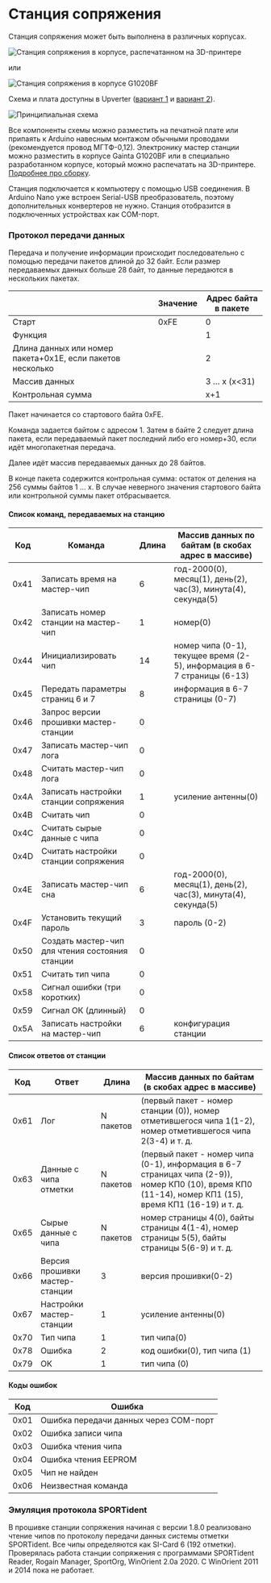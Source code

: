 # Станция сопряжения

Станция сопряжения может быть выполнена в различных корпусах.

![](/Images/MasterStation1.jpg?raw=true "Станция сопряжения в корпусе, распечатанном на 3D-принтере")

или

![](/Images/w06.jpg?raw=true "Станция сопряжения в корпусе G1020BF")

Схема и плата доступны в Upverter ([вариант 1](https://upverter.com/AlexanderVolikov/3fc0efdb2586988d/Sportiduino-reading-stantion/) и
[вариант 2](https://upverter.com/design/syakimov/4f7ec0e2d3b9c4e9/sportiduino-master-station/)).

![](/hardware/MasterStation/usb/Scheme.PNG?raw=true "Принципиальная схема")

Все компоненты схемы можно разместить на печатной плате или припаять к Arduino навесным монтажом обычными проводами (рекомендуется провод МГТФ-0,12).
Электронику мастер станции можно разместить в корпусе Gainta G1020BF или в специально разработанном корпусе, который можно распечатать на 3D-принтере.
[Подробнее про сборку](/Doc/ru/MasterStationAssembly.md).

Станция подключается к компьютеру с помощью USB соединения.
В Arduino Nano уже встроен Serial-USB преобразователь, поэтому дополнительных конвертеров не нужно.
Станция отобразится в подключенных устройствах как COM-порт. 

### Протокол передачи данных

Передача и получение информации происходит последовательно с помощью передачи пакетов длиной до 32 байт.
Если размер передаваемых данных больше 28 байт, то данные передаются в нескольких пакетах.

| | Значение | Адрес байта в пакете |
| --- | --- | --- |
| Старт | 0xFE | 0 |
| Функция | | 1 |
| Длина данных или номер пакета+0x1E, если пакетов несколько | | 2 |
| Массив данных | | 3 … x (x<31) |
| Контрольная сумма | | x+1 |

Пакет начинается со стартового байта 0xFE.

Команда задается байтом с адресом 1.
Затем в байте 2 следует длина пакета, если передаваемый пакет последний либо его номер+30, если идёт многопакетная передача.

Далее идёт массив передаваемых данных до 28 байтов.

В конце пакета содержится контрольная сумма: остаток от деления на 256 суммы байтов 1 … x.
В случае неверного значения стартового байта или контрольной суммы пакет отбрасывается.

#### Список команд, передаваемых на станцию

| Код | Команда | Длина | Массив данных по байтам (в скобах адрес в массиве) |
| --- | --- | --- | --- |
| 0x41 | Записать время на мастер-чип | 6 | год-2000(0), месяц(1), день(2), час(3), минута(4), секунда(5)
| 0x42 | Записать номер станции на мастер-чип | 1 | номер(0)
| 0x44 | Инициализировать чип | 14 | номер чипа (0-1), текущее время (2-5), информация в 6-7 страницы (6-13)
| 0x45 | Передать параметры страниц 6 и 7 | 8 | информация в 6-7 страницы (0-7)
| 0x46 | Запрос версии прошивки мастер-станции | 0 |
| 0x47 | Записать мастер-чип лога | 0 |
| 0x48 | Считать мастер-чип лога | 0 |
| 0x4A | Записать настройки станции сопряжения | 1 | усиление антенны(0)
| 0x4B | Считать чип | 0 |
| 0x4C | Считать сырые данные с чипа | 0 |
| 0x4D | Считать настройки станции сопряжения | 0 |
| 0x4E | Записать мастер-чип сна | 6 | год-2000(0), месяц(1), день(2), час(3), минута(4), секунда(5)
| 0x4F | Установить текущий пароль | 3 | пароль (0-2)
| 0x50 | Создать мастер-чип для чтения состояния станции | 0 |
| 0x51 | Считать тип чипа | 0 |
| 0x58 | Сигнал ошибки (три коротких) | 0 |
| 0x59 | Сигнал ОК (длинный) | 0 |
| 0x5A | Записать настройки на мастер-чип | 6 | конфигурация станции

#### Список ответов от станции

| Код | Ответ | Длина | Массив данных по байтам (в скобах адрес в массиве) |
| --- | --- | --- | --- |
| 0x61 | Лог | N пакетов | (первый пакет - номер станции (0)), номер отметившегося чипа 1(1-2), номер отметившегося чипа 2(3-4) и т. д.
| 0x63 | Данные с чипа отметки | N пакетов | (первый пакет - номер чипа (0-1), информация в 6-7 страницах чипа (2-9)), номер КП0 (10), время КП0 (11-14), номер КП1 (15), время КП1 (16-19) и т. д.
| 0x65 | Сырые данные с чипа | N пакетов | номер страницы 4(0), байты страницы 4(1-4), номер страницы 5(5), байты страницы 5(6-9) и т. д.
| 0x66 | Версия прошивки мастер-станции | 3 | версия прошивки(0-2)
| 0x67 | Настройки мастер-станции | 1 | усиление антенны(0)
| 0x70 | Тип чипа | 1 | тип чипа(0)
| 0x78 | Ошибка | 2 | код ошибки(0), тип чипа (1)
| 0x79 | ОК | 1 | тип чипа (0)

#### Коды ошибок

| Код | Ошибка |
| --- | --- |
| 0x01 | Ошибка передачи данных через COM-порт
| 0x02 | Ошибка записи чипа
| 0x03 | Ошибка чтения чипа
| 0x04 | Ошибка чтения EEPROM
| 0x05 | Чип не найден
| 0x06 | Неизвестная команда

### Эмуляция протокола SPORTident

В прошивке станции сопряжения начиная с версии 1.8.0 реализовано чтение чипов по протоколу передачи данных системы отметки SPORTident.
Все чипы определяются как SI-Card 6 (192 отметки).
Проверялась работа станции сопряжения с программами SPORTident Reader, Rogain Manager, SportOrg, WinOrient 2.0a 2020.
С WinOrient 2011 и 2014 пока не работает.

